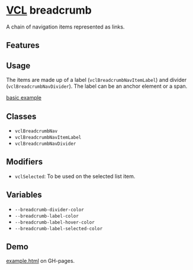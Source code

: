 # [VCL](https://github.com/vcl/doc) breadcrumb

A chain of navigation items represented as links.

## Features

## Usage

The items are made up of a label (`vclBreadcrumbNavItemLabel`) and
divider (`vclBreadcrumbNavDivider`). The label can be an anchor element
or a span.

[basic example](/demo/example.html)

## Classes

- `vclBreadcrumbNav`
- `vclBreadcrumbNavItemLabel`
- `vclBreadcrumbNavDivider`

## Modifiers

- `vclSelected`: To be used on the selected list item.

## Variables

- `--breadcrumb-divider-color`
- `--breadcrumb-label-color`
- `--breadcrumb-label-hover-color`
- `--breadcrumb-label-selected-color`

## Demo

[example.html](/demo/example.html) on GH-pages.
